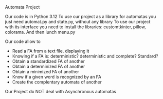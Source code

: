 Automata Project

Our code is in Python 3.12
To use our project as a library for automatas you just need automat.py and state.py, without any library
To use our project with its interface you need to install the libraries: customtkinter, pillow, colorama. And then lunch menu.py

Our code allow to
-	Read a FA from a text file, displaying it
- Knowing if a FA is: deterministic? deterministic and complete? Standard?
- Obtain a standardized FA of another
- Obtain a determinized FA of another
- Obtain a minimized FA of another
- Know if a given word is recognized by an FA
- Create the complentary automata of another

Our Project do NOT deal with Asynchronous automatas
